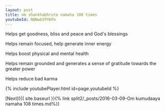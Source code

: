 ```yaml
---
layout: post
title: om shankhabhrute namaha 108 times
youtubeId: NQNwbIPYKPo
---
```

 
 
Helps get goodness, bliss and peace and God's blessings
 
Helps remain focused, help generate inner energy 
 
Helps boost physical and mental health 
 
Helps remain grounded and generates a sense of gratitude towards the greater power 
 
Helps reduce bad karma
 
 
 
 


{% include youtubePlayer.html id=page.youtubeId %}
 
[Next]({{ site.baseurl }}{% link  split2/_posts/2016-03-09-Om kumudaaya namaha 108 times.md%})
 

